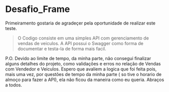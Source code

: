 # Desafio_Frame

 Primeiramento gostaria de agradeçer pela oportunidade de realizar este teste.
 > O Codigo consiste em uma simples API com gerenciamento de vendas de veiculos. 
 > A API possui o Swagger como forma de documentar e testa-la de forma mais facil.


P.O.
Devido ao limite de tempo, da minha parte, não consegui finalizar alguns detalhes do projeto, como validações e erros no relação de Vendas com Vendedor e Veiculos.
Espero que avaliem a logica que foi feita pois, mais uma vez, por questões de tempo da minha parte ( so tive o horario de almoço para fazer a API), ela não ficou da maneira como eu queria.
Abraços a todos. 
 
